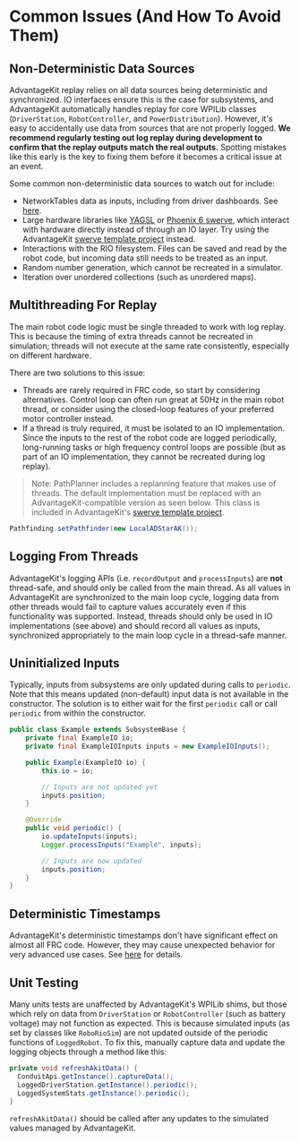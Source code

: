 # Common Issues (And How To Avoid Them)

## Non-Deterministic Data Sources

AdvantageKit replay relies on all data sources being deterministic and synchronized. IO interfaces ensure this is the case for subsystems, and AdvantageKit automatically handles replay for core WPILib classes (`DriverStation`, `RobotController`, and `PowerDistribution`). However, it's easy to accidentally use data from sources that are not properly logged. **We recommend regularly testing out log replay during development to confirm that the replay outputs match the real outputs.** Spotting mistakes like this early is the key to fixing them before it becomes a critical issue at an event.

Some common non-deterministic data sources to watch out for include:

- NetworkTables data as inputs, including from driver dashboards. See [here](RECORDING-INPUTS.md#dashboard-options--networktables-inputs).
- Large hardware libraries like [YAGSL](https://github.com/BroncBotz3481/YAGSL) or [Phoenix 6 swerve](https://v6.docs.ctr-electronics.com/en/latest/docs/tuner/tuner-swerve/index.html), which interact with hardware directly instead of through an IO layer. Try using the AdvantageKit [swerve template project](INSTALLATION.md#new-projects) instead.
- Interactions with the RIO filesystem. Files can be saved and read by the robot code, but incoming data still needs to be treated as an input.
- Random number generation, which cannot be recreated in a simulator.
- Iteration over unordered collections (such as unordered maps).

## Multithreading For Replay

The main robot code logic must be single threaded to work with log replay. This is because the timing of extra threads cannot be recreated in simulation; threads will not execute at the same rate consistently, especially on different hardware.

There are two solutions to this issue:

- Threads are rarely required in FRC code, so start by considering alternatives. Control loop can often run great at 50Hz in the main robot thread, or consider using the closed-loop features of your preferred motor controller instead.
- If a thread is truly required, it must be isolated to an IO implementation. Since the inputs to the rest of the robot code are logged periodically, long-running tasks or high frequency control loops are possible (but as part of an IO implementation, they cannot be recreated during log replay).

> Note: PathPlanner includes a replanning feature that makes use of threads. The default implementation must be replaced with an AdvantageKit-compatible version as seen below. This class is included in AdvantageKit's [swerve template project](INSTALLATION.md#new-projects).

```java
Pathfinding.setPathfinder(new LocalADStarAK());
```

## Logging From Threads

AdvantageKit's logging APIs (i.e. `recordOutput` and `processInputs`) are **not** thread-safe, and should only be called from the main thread. As all values in AdvantageKit are synchronized to the main loop cycle, logging data from other threads would fail to capture values accurately even if this functionality was supported. Instead, threads should only be used in IO implementations (see above) and should record all values as inputs, synchronized appropriately to the main loop cycle in a thread-safe manner.

## Uninitialized Inputs

Typically, inputs from subsystems are only updated during calls to `periodic`. Note that this means updated (non-default) input data is not available in the constructor. The solution is to either wait for the first `periodic` call or call `periodic` from within the constructor.

```java
public class Example extends SubsystemBase {
    private final ExampleIO io;
    private final ExampleIOInputs inputs = new ExampleIOInputs();

    public Example(ExampleIO io) {
        this.io = io;

        // Inputs are not updated yet
        inputs.position;
    }

    @Override
    public void periodic() {
        io.updateInputs(inputs);
        Logger.processInputs("Example", inputs);

        // Inputs are now updated
        inputs.position;
    }
}
```

## Deterministic Timestamps

AdvantageKit's deterministic timestamps don't have significant effect on almost all FRC code. However, they may cause unexpected behavior for very advanced use cases. See [here](DATA-FLOW.md#deterministic-timestamps) for details.

## Unit Testing

Many units tests are unaffected by AdvantageKit's WPILib shims, but those which rely on data from `DriverStation` or `RobotController` (such as battery voltage) may not function as expected. This is because simulated inputs (as set by classes like `RoboRioSim`) are not updated outside of the periodic functions of `LoggedRobot`. To fix this, manually capture data and update the logging objects through a method like this:

```java
private void refreshAkitData() {
  ConduitApi.getInstance().captureData();
  LoggedDriverStation.getInstance().periodic();
  LoggedSystemStats.getInstance().periodic();
}
```

`refreshAkitData()` should be called after any updates to the simulated values managed by AdvantageKit.
